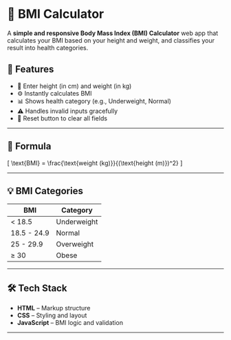 # 🧮 BMI Calculator

A **simple and responsive Body Mass Index (BMI) Calculator** web app that calculates your BMI based on your height and weight, and classifies your result into health categories.

## 🔧 Features

- 🧍 Enter height (in cm) and weight (in kg)
- ⚙️ Instantly calculates BMI
- 📊 Shows health category (e.g., Underweight, Normal)
- ⚠️ Handles invalid inputs gracefully
- 🔁 Reset button to clear all fields

---

## 📐 Formula

\[
\text{BMI} = \frac{\text{weight (kg)}}{(\text{height (m)})^2}
\]

---

## 💡 BMI Categories

| BMI          | Category      |
|--------------|---------------|
| < 18.5       | Underweight   |
| 18.5 - 24.9  | Normal         |
| 25 - 29.9    | Overweight    |
| ≥ 30         | Obese         |

---

## 🛠️ Tech Stack

- **HTML** – Markup structure  
- **CSS** – Styling and layout  
- **JavaScript** – BMI logic and validation

---




